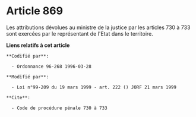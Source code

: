 # Article 869

Les attributions dévolues au ministre de la justice par les articles 730 à 733 sont exercées par le représentant de l'Etat
dans le territoire.

**Liens relatifs à cet article**

	**Codifié par**:

	  - Ordonnance 96-268 1996-03-28

	**Modifié par**:

	  - Loi n°99-209 du 19 mars 1999 - art. 222 () JORF 21 mars 1999

	**Cite**:

	  - Code de procédure pénale 730 à 733

